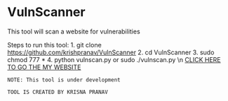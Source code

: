 # VulnScanner
This tool will scan a website for vulnerabilities 

Steps to run this tool:
    1. git clone https://github.com/krishpranav/VulnScanner
    2. cd VulnScanner
    3. sudo chmod 777 *
    4. python vulnscan.py    or   sudo ./vulnscan.py \n
    <a href="https://krishpranav.github.io/">CLICK HERE TO GO THE MY WEBSITE</a>
    
    NOTE: This tool is under development
    
    TOOL IS CREATED BY KRISNA PRANAV 
